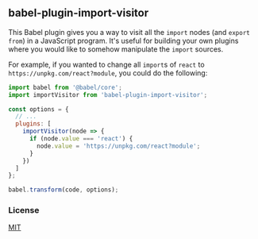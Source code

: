 ## babel-plugin-import-visitor

This Babel plugin gives you a way to visit all the `import` nodes (and `export from`) in a JavaScript program. It's useful for building your own plugins where you would like to somehow manipulate the `import` sources.

For example, if you wanted to change all `import`s of `react` to `https://unpkg.com/react?module`, you could do the following:

```js
import babel from '@babel/core';
import importVisitor from 'babel-plugin-import-visitor';

const options = {
  // ...
  plugins: [
    importVisitor(node => {
      if (node.value === 'react') {
        node.value = 'https://unpkg.com/react?module';
      }
    })
  ]
};

babel.transform(code, options);
```

### License

[MIT](./LICENSE)
